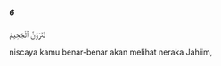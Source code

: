 ##### 6

<span class="ayah">لَتَرَوُنَّ ٱلْجَحِيمَ</span>

<span class="ayah_translation">niscaya kamu benar-benar akan melihat neraka Jahiim,</span>

